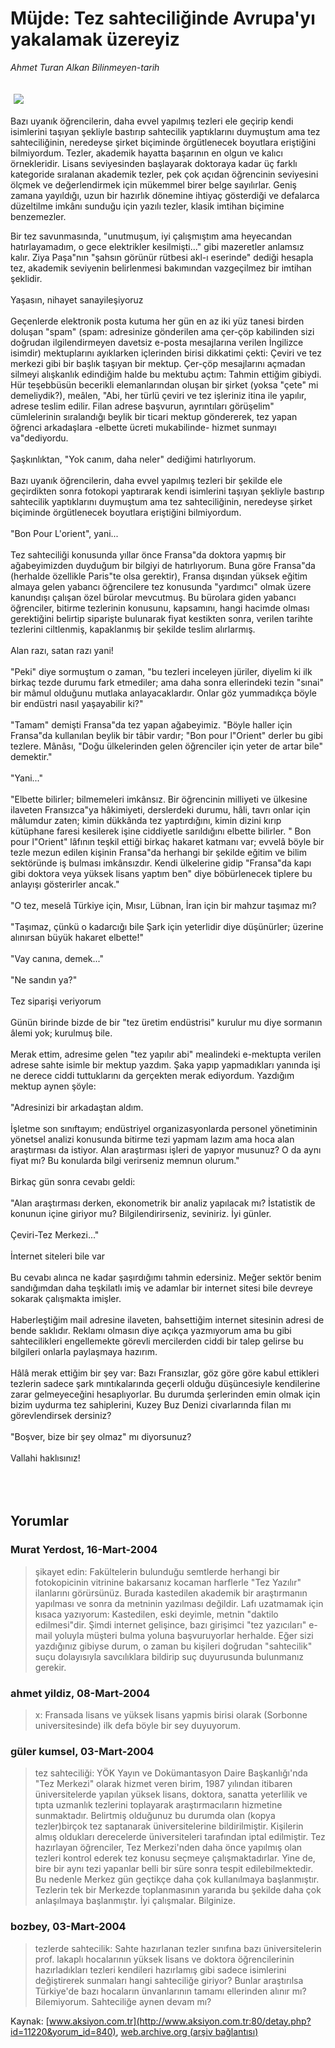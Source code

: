 # Müjde: Tez sahteciliğinde Avrupa'yı yakalamak üzereyiz

*Ahmet Turan Alkan Bilinmeyen-tarih*

<div>
 <font>
  <img border="0" height="1" src="/web/20050129004955im_/http://www.aksiyon.com.tr/images/blank.gif"/>
 </font>
 <font class="content">
  <p>
   <img border="0" hspace="5" src="http://web.archive.org/web/20050129004955im_/http://www.aksiyon.com.tr/resim/482/20.jpg" vspace="5"/>
  </p>
 </font>
 <font class="content">
  Bazı uyanık öğrencilerin, daha evvel yapılmış tezleri ele geçirip kendi isimlerini taşıyan şekliyle bastırıp sahtecilik yaptıklarını duymuştum ama tez sahteciliğinin, neredeyse şirket biçiminde örgütlenecek boyutlara eriştiğini bilmiyordum. Tezler, akademik hayatta başarının en olgun ve kalıcı örnekleridir. Lisans seviyesinden başlayarak doktoraya kadar üç farklı kategoride sıralanan akademik tezler, pek çok açıdan öğrencinin seviyesini ölçmek ve değerlendirmek için mükemmel birer belge sayılırlar. Geniş zamana yayıldığı, uzun bir hazırlık dönemine ihtiyaç gösterdiği ve defalarca düzeltilme imkânı sunduğu için yazılı tezler, klasik imtihan biçimine benzemezler.
 </font>
 <br/>
 <p>
  <font class="content">
   Bir tez savunmasında, "unutmuşum, iyi çalışmıştım ama heyecandan hatırlayamadım, o gece elektrikler kesilmişti..." gibi mazeretler anlamsız kalır. Ziya Paşa"nın "şahsın görünür rütbesi akl-ı eserinde" dediği hesapla tez, akademik seviyenin belirlenmesi bakımından vazgeçilmez bir imtihan şeklidir.
   <br>
    <br>
     Yaşasın, nihayet sanayileşiyoruz
     <br>
      <br>
       Geçenlerde elektronik posta kutuma her gün en az iki yüz tanesi birden doluşan "spam" (spam: adresinize gönderilen ama çer-çöp kabilinden sizi doğrudan ilgilendirmeyen davetsiz e-posta mesajlarına verilen İngilizce isimdir) mektuplarını ayıklarken içlerinden birisi dikkatimi çekti: Çeviri ve tez merkezi gibi bir başlık taşıyan bir mektup. Çer-çöp mesajlarını açmadan silmeyi alışkanlık edindiğim halde bu mektubu açtım: Tahmin ettiğim gibiydi. Hür teşebbüsün becerikli elemanlarından oluşan bir şirket (yoksa "çete" mi demeliydik?), meâlen, "Abi, her türlü çeviri ve tez işleriniz itina ile yapılır, adrese teslim edilir. Filan adrese başvurun, ayrıntıları görüşelim" cümlelerinin sıralandığı beylik bir ticari mektup göndererek, tez yapan öğrenci arkadaşlara -elbette ücreti mukabilinde- hizmet sunmayı va"dediyordu.
       <br/>
       <br/>
       Şaşkınlıktan, "Yok canım, daha neler" dediğimi hatırlıyorum.
       <br/>
       <br/>
       Bazı uyanık öğrencilerin, daha evvel yapılmış tezleri bir şekilde ele geçirdikten sonra fotokopi yaptırarak kendi isimlerini taşıyan şekliyle bastırıp sahtecilik yaptıklarını duymuştum ama tez sahteciliğinin, neredeyse şirket biçiminde örgütlenecek boyutlara eriştiğini bilmiyordum.
       <br/>
       <br/>
       "Bon Pour L'orient", yani...
       <br/>
       <br/>
       Tez sahteciliği konusunda yıllar önce Fransa"da doktora yapmış bir ağabeyimizden duyduğum bir bilgiyi de hatırlıyorum. Buna göre Fransa"da (herhalde özellikle Paris"te olsa gerektir), Fransa dışından yüksek eğitim almaya gelen yabancı öğrencilere tez konusunda "yardımcı" olmak üzere kanundışı çalışan özel bürolar mevcutmuş. Bu bürolara giden yabancı öğrenciler, bitirme tezlerinin konusunu, kapsamını, hangi hacimde olması gerektiğini belirtip siparişte bulunarak fiyat kestikten sonra, verilen tarihte tezlerini ciltlenmiş, kapaklanmış bir şekilde teslim alırlarmış.
       <br/>
       <br/>
       Alan razı, satan razı yani!
       <br/>
       <br/>
       "Peki" diye sormuştum o zaman, "bu tezleri inceleyen jüriler, diyelim ki ilk birkaç tezde durumu fark etmediler; ama daha sonra ellerindeki tezin "sınai" bir mâmul olduğunu mutlaka anlayacaklardır. Onlar göz yummadıkça böyle bir endüstri nasıl yaşayabilir ki?"
       <br/>
       <br/>
       "Tamam" demişti Fransa"da tez yapan ağabeyimiz. "Böyle haller için Fransa"da kullanılan beylik bir tâbir vardır; "Bon pour l"Orient" derler bu gibi tezlere. Mânâsı, "Doğu ülkelerinden gelen öğrenciler için yeter de artar bile" demektir."
       <br/>
       <br/>
       "Yani..."
       <br/>
       <br/>
       "Elbette bilirler; bilmemeleri imkânsız. Bir öğrencinin milliyeti ve ülkesine ilaveten Fransızca"ya hâkimiyeti, derslerdeki durumu, hâli, tavrı onlar için mâlumdur zaten; kimin dükkânda tez yaptırdığını, kimin dizini kırıp kütüphane faresi kesilerek işine ciddiyetle sarıldığını elbette bilirler. " Bon pour l"Orient" lâfının teşkil ettiği birkaç hakaret katmanı var; evvelâ böyle bir tezle mezun edilen kişinin Fransa"da herhangi bir şekilde eğitim ve bilim sektöründe iş bulması imkânsızdır. Kendi ülkelerine gidip "Fransa"da kapı gibi doktora veya yüksek lisans yaptım ben" diye böbürlenecek tiplere bu anlayışı gösterirler ancak."
       <br/>
       <br/>
       "O tez, meselâ Türkiye için, Mısır, Lübnan, İran için bir mahzur taşımaz mı?
       <br/>
       <br/>
       "Taşımaz, çünkü o kadarcığı bile Şark için yeterlidir diye düşünürler; üzerine alınırsan büyük hakaret elbette!"
       <br/>
       <br/>
       "Vay canına, demek..."
       <br/>
       <br/>
       "Ne sandın ya?"
       <br/>
       <br/>
       Tez siparişi veriyorum
       <br/>
       <br/>
       Günün birinde bizde de bir "tez üretim endüstrisi" kurulur mu diye sormanın âlemi yok; kurulmuş bile.
       <br/>
       <br/>
       Merak ettim, adresime gelen "tez yapılır abi" mealindeki e-mektupta verilen adrese sahte isimle bir mektup yazdım. Şaka yapıp yapmadıkları yanında işi ne derece ciddi tuttuklarını da gerçekten merak ediyordum. Yazdığım mektup aynen şöyle:
       <br/>
       <br/>
       "Adresinizi bir arkadaştan aldım.
       <br/>
       <br/>
       İşletme son sınıftayım; endüstriyel organizasyonlarda personel yönetiminin yönetsel analizi konusunda bitirme tezi yapmam lazım ama hoca alan araştırması da istiyor. Alan araştırması işleri de yapıyor musunuz? O da aynı fiyat mı? Bu konularda bilgi verirseniz memnun olurum."
       <br/>
       <br/>
       Birkaç gün sonra cevabı geldi:
       <br/>
       <br/>
       "Alan araştırması derken, ekonometrik bir analiz yapılacak mı? İstatistik de konunun içine giriyor mu? Bilgilendirirseniz, seviniriz. İyi günler.
       <br/>
       <br/>
       Çeviri-Tez Merkezi..."
       <br/>
       <br/>
       İnternet siteleri bile var
       <br/>
       <br/>
       Bu cevabı alınca ne kadar şaşırdığımı tahmin edersiniz. Meğer sektör benim sandığımdan daha teşkilatlı imiş ve adamlar bir internet sitesi bile devreye sokarak çalışmakta imişler.
       <br/>
       <br/>
       Haberleştiğim mail adresine ilaveten, bahsettiğim internet sitesinin adresi de bende saklıdır. Reklamı olmasın diye açıkça yazmıyorum ama bu gibi sahtecilikleri engellemekte görevli mercilerden ciddi bir talep gelirse bu bilgileri onlarla paylaşmaya hazırım.
       <br/>
       <br/>
       Hâlâ merak ettiğim bir şey var: Bazı Fransızlar, göz göre göre kabul ettikleri tezlerin sadece şark mıntıkalarında geçerli olduğu düşüncesiyle kendilerine zarar gelmeyeceğini hesaplıyorlar. Bu durumda şerlerinden emin olmak için bizim uydurma tez sahiplerini, Kuzey Buz Denizi civarlarında filan mı görevlendirsek dersiniz?
       <br/>
       <br/>
       "Boşver, bize bir şey olmaz" mı diyorsunuz?
       <br/>
       <br/>
       Vallahi haklısınız!
      </br>
     </br>
    </br>
   </br>
  </font>
 </p>
</div>


## Yorumlar

### Murat Yerdost, 16-Mart-2004
> şikayet edin: 
> Fakültelerin bulunduğu semtlerde herhangi bir fotokopicinin vitrinine bakarsanız kocaman harflerle "Tez Yazılır" ilanlarını görürsünüz. Burada kastedilen akademik bir araştırmanın yapılması ve sonra da metninin yazılması değildir. Lafı uzatmamak için kısaca yazıyorum: Kastedilen, eski deyimle, metnin "daktilo edilmesi"dir. Şimdi internet gelişince, bazı girişimci "tez yazıcıları" e-mail yoluyla müşteri bulma yoluna başvuruyorlar herhalde. Eğer sizi yazdığınız gibiyse durum, o zaman bu kişileri doğrudan "sahtecilik" suçu dolayısıyla savcılıklara bildirip suç duyurusunda bulunmanız gerekir.

### ahmet yildiz, 08-Mart-2004
> x: 
> Fransada lisans ve yüksek lisans yapmis birisi olarak  (Sorbonne universitesinde) ilk defa böyle bir sey duyuyorum.

### güler kumsel, 03-Mart-2004
> tez sahteciliği: 
> YÖK Yayın ve Dokümantasyon Daire Başkanlığı'nda "Tez Merkezi" olarak hizmet veren birim, 1987 yılından itibaren üniversitelerde yapılan yüksek lisans, doktora, sanatta yeterlilik ve tıpta uzmanlık tezlerini toplayarak araştırmacıların hizmetine sunmaktadır. Belirtmiş olduğunuz bu durumda olan (kopya tezler)birçok tez saptanarak üniversitelerine bildirilmiştir. Kişilerin almış oldukları derecelerde üniversiteleri tarafından iptal edilmiştir. Tez hazırlayan öğrenciler, Tez Merkezi'nden daha önce yapılmış olan tezleri kontrol ederek tez konusu seçmeye çalışmaktadırlar. Yine de, bire bir aynı tezi yapanlar belli bir süre sonra tespit edilebilmektedir. Bu nedenle Merkez gün geçtikçe daha çok kullanılmaya başlanmıştır. Tezlerin tek bir Merkezde toplanmasının yararıda bu şekilde daha çok anlaşılmaya başlanmıştır.  İyi çalışmalar. Bilginize.

### bozbey, 03-Mart-2004
> tezlerde sahtecilik: 
> Sahte hazırlanan tezler sınıfına bazı üniversitelerin prof. lakaplı hocalarının yüksek lisans ve doktora öğrencilerinin hazırladıkları tezleri kendileri hazırlamış gibi sadece isimlerini değiştirerek sunmaları hangi sahteciliğe giriyor? Bunlar araştırılsa Türkiye'de bazı hocaların ünvanlarının tamamı ellerinden alınır mı? Bilemiyorum. Sahteciliğe aynen devam mı?

Kaynak: [www.aksiyon.com.tr](http://www.aksiyon.com.tr:80/detay.php?id=11220&yorum_id=840), [web.archive.org (arşiv bağlantısı)](http://web.archive.org/web/20050129004955/http://www.aksiyon.com.tr:80/detay.php?id=11220&yorum_id=840)

